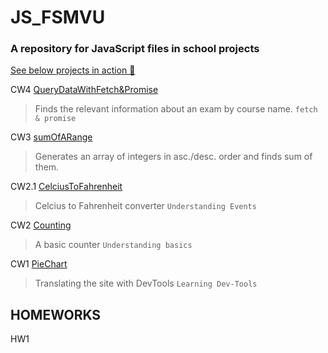 # JS_FSMVU
<h3>A repository for JavaScript files in school projects</h3>

<a href="https://karakayafsm.github.io/JS_FSMVU/">See below projects in action 🚀 </a>

   CW4 [QueryDataWithFetch&Promise](./cw4/cw4.md)
  > Finds the relevant information about an exam by course name. `fetch & promise`
  
   CW3 [sumOfARange](./sumOfARange.png)
  > Generates an array of integers in asc./desc. order and finds sum of them.

   CW2.1 [CelciusToFahrenheit](./celciusToFahrenheit.html)
  > Celcius to Fahrenheit converter `Understanding Events`
  
   CW2 [Counting](./Counting.html)
  > A basic counter `Understanding basics`
  
   CW1 [PieChart](./pieChart.png)
  > Translating the site with DevTools `Learning Dev-Tools`

  ## HOMEWORKS
  
  HW1
